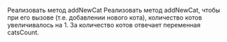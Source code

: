 Реализовать метод addNewCat
Реализовать метод addNewCat, чтобы при его вызове (т.е. добавлении нового кота), количество котов увеличивалось на 1.
За количество котов отвечает переменная catsCount.
